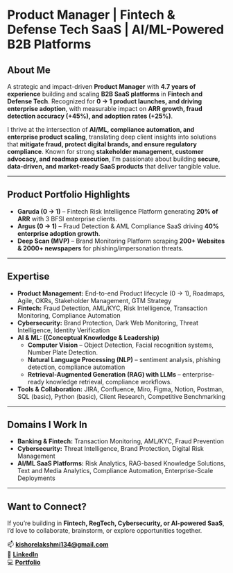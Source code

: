 # Product Manager | Fintech & Defense Tech SaaS | AI/ML-Powered B2B Platforms  

## About Me  
A strategic and impact-driven **Product Manager** with **4.7 years of experience** building and scaling **B2B SaaS platforms** in **Fintech and Defense Tech**. Recognized for **0 → 1 product launches, and driving enterprise adoption**, with measurable impact on **ARR growth, fraud detection accuracy (+45%), and adoption rates (+25%)**.  

I thrive at the intersection of **AI/ML, compliance automation, and enterprise product scaling**, translating deep client insights into solutions that **mitigate fraud, protect digital brands, and ensure regulatory compliance**. Known for strong **stakeholder management, customer advocacy, and roadmap execution**, I’m passionate about building **secure, data-driven, and market-ready SaaS products** that deliver tangible value.  

---

## Product Portfolio Highlights  
- **Garuda (0 → 1)** – Fintech Risk Intelligence Platform generating **20% of ARR** with 3 BFSI enterprise clients.  
- **Argus (0 → 1)** – Fraud Detection & AML Compliance SaaS driving **40% enterprise adoption growth**.  
- **Deep Scan (MVP)** – Brand Monitoring Platform scraping **200+ Websites & 2000+ newspapers** for phishing/impersonation threats.   
---

## Expertise  
- **Product Management:** End-to-end Product lifecycle (0 → 1), Roadmaps, Agile, OKRs, Stakeholder Management, GTM Strategy  
- **Fintech:** Fraud Detection, AML/KYC, Risk Intelligence, Transaction Monitoring, Compliance Automation  
- **Cybersecurity:** Brand Protection, Dark Web Monitoring, Threat Intelligence, Identity Verification  
- **AI & ML: ((Conceptual Knowledge & Leadership)**  
  - **Computer Vision** – Object Detection, Facial recognition systems, Number Plate Detection.  
  - **Natural Language Processing (NLP)** – sentiment analysis, phishing detection, compliance automation  
  - **Retrieval-Augmented Generation (RAG) with LLMs** – enterprise-ready knowledge retrieval, compliance workflows.  
- **Tools & Collaboration:** JIRA, Confluence, Miro, Figma, Notion, Postman, SQL (basic), Python (basic), Client Research, Competitive Benchmarking  

---

## Domains I Work In  
- **Banking & Fintech:** Transaction Monitoring, AML/KYC, Fraud Prevention  
- **Cybersecurity:** Threat Intelligence, Brand Protection, Digital Risk Management  
- **AI/ML SaaS Platforms:** Risk Analytics, RAG-based Knowledge Solutions, Text and Media Analytics, Compliance Automation, Enterprise-Scale Deployments

---

## Want to Connect?  
If you’re building in **Fintech, RegTech, Cybersecurity, or AI-powered SaaS**, I’d love to collaborate, brainstorm, or explore opportunities together.  

📫 **kishorelakshmi134@gmail.com**  
🔗 **[LinkedIn](https://linkedin.com/in/your-profile)**  
💻 **[Portfolio](https://github.com/kishorel07/Product_Portfolio)**  
